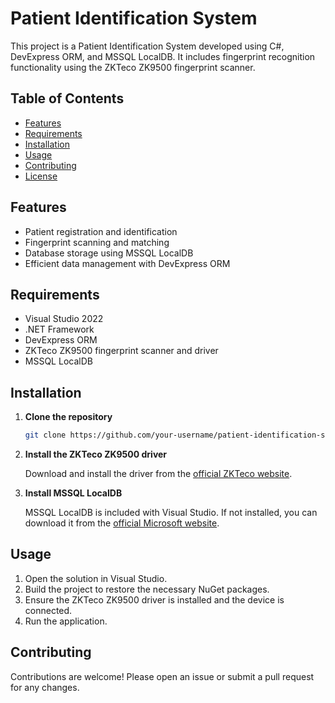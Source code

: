 # Patient Identification System

This project is a Patient Identification System developed using C#, DevExpress ORM, and MSSQL LocalDB. It includes fingerprint recognition functionality using the ZKTeco ZK9500 fingerprint scanner.

## Table of Contents
- [Features](#features)
- [Requirements](#requirements)
- [Installation](#installation)
- [Usage](#usage)
- [Contributing](#contributing)
- [License](#license)

## Features
- Patient registration and identification
- Fingerprint scanning and matching
- Database storage using MSSQL LocalDB
- Efficient data management with DevExpress ORM

## Requirements
- Visual Studio 2022
- .NET Framework
- DevExpress ORM
- ZKTeco ZK9500 fingerprint scanner and driver
- MSSQL LocalDB

## Installation

1. **Clone the repository**

    ```sh
    git clone https://github.com/your-username/patient-identification-system.git
    ```

2. **Install the ZKTeco ZK9500 driver**

    Download and install the driver from the [official ZKTeco website](https://www.zkteco.com/en/product_detail/ZK9500.html).

3. **Install MSSQL LocalDB**

    MSSQL LocalDB is included with Visual Studio. If not installed, you can download it from the [official Microsoft website](https://docs.microsoft.com/en-us/sql/database-engine/configure-windows/sql-server-2019-express-localdb?view=sql-server-ver15).

## Usage

1. Open the solution in Visual Studio.
2. Build the project to restore the necessary NuGet packages.
3. Ensure the ZKTeco ZK9500 driver is installed and the device is connected.
4. Run the application.

## Contributing

Contributions are welcome! Please open an issue or submit a pull request for any changes.

